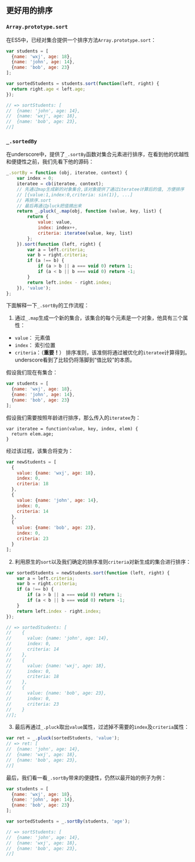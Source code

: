 ## 更好用的排序
### `Array.prototype.sort`
在ES5中，已经对集合提供一个排序方法`Array.prototype.sort`：
```js
var students = [
  {name: 'wxj', age: 18},
  {name: 'john', age: 14},
  {name: 'bob', age: 23}
];

var sortedStudents = students.sort(function(left, right) {
  return right.age < left.age;
});

// => sortStudents: [
//  {name: 'john', age: 14},
//  {name: 'wxj', age: 18},
//  {name: 'bob', age: 23},
//]
```
 
### `_.sortedBy` 
在underscore中，提供了`_.sortBy`函数对集合元素进行排序，在看到他的优越性和便捷性之前，我们先看下他的源码：
```js
_.sortBy = function (obj, iteratee, context) {
    var index = 0;
    iteratee = cb(iteratee, context);
    // 先通过map生成新的对象集合,该对象提供了通过iteratee计算后的值, 方便排序
    // [{value:1,index:0,criteria: sin(1)}, ...]
    // 再排序.sort
    // 最后再通过pluck把值摘出来
    return _.pluck(_.map(obj, function (value, key, list) {
        return {
            value: value,
            index: index++,
            criteria: iteratee(value, key, list)
        };
    }).sort(function (left, right) {
        var a = left.criteria;
        var b = right.criteria;
        if (a !== b) {
            if (a > b || a === void 0) return 1;
            if (a < b || b === void 0) return -1;
        }
        return left.index - right.index;
    }), 'value');
};
```

下面解释一下`_.sortBy`的工作流程：
1. 通过`_.map`生成一个新的集合，该集合的每个元素是一个对象，他具有三个属性：
  - `value`： 元素值
  - `index`： 索引位置
  - `criteria`：（__重要！__） 排序准则，该准侧将通过被优化的`iteratee`计算得到。underscore看到了比较仍将落脚到“值比较”的本质。

  假设我们现在有集合：
  ```js
  var students = [
    {name: 'wxj', age: 18},
    {name: 'john', age: 14},
    {name: 'bob', age: 23}
  ];
  ```
  假设我们需要按照年龄进行排序，那么传入的`iteratee`为：
  ```
  var iteratee = function(value, key, index, elem) {
    return elem.age;
  }
  ```

  经过该过程，该集合将变为：
  ```js
  var newStudents = [
    {
      value: {name: 'wxj', age: 18},
      index: 0,
      criteria: 18
    },
    {
      value: {name: 'john', age: 14},
      index: 0,
      criteria: 14
    },
    {
      value: {name: 'bob', age: 23},
      index: 0,
      criteria: 23
    }
  ];
  ```
  
2. 利用原生的`sort`以及我们确定的排序准则`criteria`对新生成的集合进行排序：

  ```js
  var sortedStudents = newStudents.sort(function (left, right) {
      var a = left.criteria;
      var b = right.criteria;
      if (a !== b) {
          if (a > b || a === void 0) return 1;
          if (a < b || b === void 0) return -1;
      }
      return left.index - right.index;
  });

  // => sortedStudents: [
  //    {
  //      value: {name: 'john', age: 14},
  //      index: 0,
  //      criteria: 14
  //    },
  //    {
  //      value: {name: 'wxj', age: 18},
  //      index: 0,
  //      criteria: 18
  //    },
  //    {
  //      value: {name: 'bob', age: 23},
  //      index: 0,
  //      criteria: 23
  //    }
  //];
  ```
  
3. 最后再通过`_.pluck`取出`value`属性，过滤掉不需要的`index`及`criteria`属性：
  ```js
  var ret = _.pluck(sortedStudents, 'value');
  // => ret: [
  //  {name: 'john', age: 14},
  //  {name: 'wxj', age: 18},
  //  {name: 'bob', age: 23},
  //]
  ```

最后，我们看一看`_.sortBy`带来的便捷性，仍然以最开始的例子为例：
```js
var students = [
  {name: 'wxj', age: 18},
  {name: 'john', age: 14},
  {name: 'bob', age: 23}
];

var sortedStudents = _.sortBy(students, 'age');

// => sortStudents: [
//  {name: 'john', age: 14},
//  {name: 'wxj', age: 18},
//  {name: 'bob', age: 23},
//]
```



